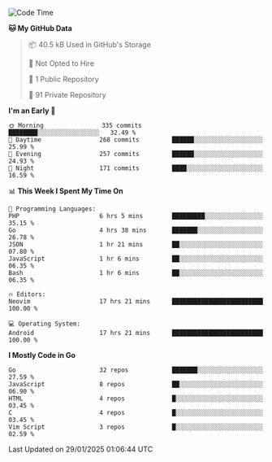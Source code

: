 
<!--START_SECTION:waka-->
![Code Time](http://img.shields.io/badge/Code%20Time-5%2C658%20hrs%2031%20mins-blue)

**🐱 My GitHub Data** 

> 📦 40.5 kB Used in GitHub's Storage 
 > 
> 🚫 Not Opted to Hire
 > 
> 📜 1 Public Repository 
 > 
> 🔑 91 Private Repository 
 > 
**I'm an Early 🐤** 

```text
🌞 Morning                335 commits         ████████░░░░░░░░░░░░░░░░░   32.49 % 
🌆 Daytime                268 commits         ██████░░░░░░░░░░░░░░░░░░░   25.99 % 
🌃 Evening                257 commits         ██████░░░░░░░░░░░░░░░░░░░   24.93 % 
🌙 Night                  171 commits         ████░░░░░░░░░░░░░░░░░░░░░   16.59 % 
```


📊 **This Week I Spent My Time On** 

```text
💬 Programming Languages: 
PHP                      6 hrs 5 mins        █████████░░░░░░░░░░░░░░░░   35.15 % 
Go                       4 hrs 38 mins       ███████░░░░░░░░░░░░░░░░░░   26.78 % 
JSON                     1 hr 21 mins        ██░░░░░░░░░░░░░░░░░░░░░░░   07.80 % 
JavaScript               1 hr 6 mins         ██░░░░░░░░░░░░░░░░░░░░░░░   06.35 % 
Bash                     1 hr 6 mins         ██░░░░░░░░░░░░░░░░░░░░░░░   06.35 % 

🔥 Editors: 
Neovim                   17 hrs 21 mins      █████████████████████████   100.00 % 

💻 Operating System: 
Android                  17 hrs 21 mins      █████████████████████████   100.00 % 
```

**I Mostly Code in Go** 

```text
Go                       32 repos            ███████░░░░░░░░░░░░░░░░░░   27.59 % 
JavaScript               8 repos             ██░░░░░░░░░░░░░░░░░░░░░░░   06.90 % 
HTML                     4 repos             █░░░░░░░░░░░░░░░░░░░░░░░░   03.45 % 
C                        4 repos             █░░░░░░░░░░░░░░░░░░░░░░░░   03.45 % 
Vim Script               3 repos             █░░░░░░░░░░░░░░░░░░░░░░░░   02.59 % 
```




 Last Updated on 29/01/2025 01:06:44 UTC
<!--END_SECTION:waka-->
